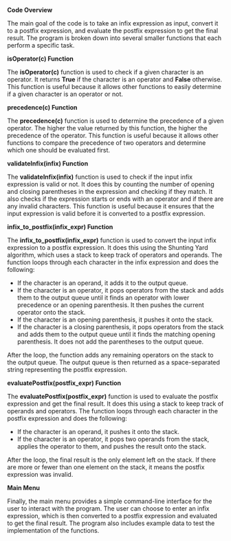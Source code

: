 **Code Overview**

The main goal of the code is to take an infix expression as input, convert it to a postfix expression, and evaluate the postfix expression to get the final result. The program is broken down into several smaller functions that each perform a specific task.

**isOperator(c) Function**

The **isOperator(c)** function is used to check if a given character is an operator. It returns **True** if the character is an operator and **False** otherwise. This function is useful because it allows other functions to easily determine if a given character is an operator or not.

**precedence(c) Function**

The **precedence(c)** function is used to determine the precedence of a given operator. The higher the value returned by this function, the higher the precedence of the operator. This function is useful because it allows other functions to compare the precedence of two operators and determine which one should be evaluated first.

**validateInfix(infix) Function**

The **validateInfix(infix)** function is used to check if the input infix expression is valid or not. It does this by counting the number of opening and closing parentheses in the expression and checking if they match. It also checks if the expression starts or ends with an operator and if there are any invalid characters. This function is useful because it ensures that the input expression is valid before it is converted to a postfix expression.

**infix\_to\_postfix(infix\_expr) Function**

The **infix\_to\_postfix(infix\_expr)** function is used to convert the input infix expression to a postfix expression. It does this using the Shunting Yard algorithm, which uses a stack to keep track of operators and operands. The function loops through each character in the infix expression and does the following:

*   If the character is an operand, it adds it to the output queue.
*   If the character is an operator, it pops operators from the stack and adds them to the output queue until it finds an operator with lower precedence or an opening parenthesis. It then pushes the current operator onto the stack.
*   If the character is an opening parenthesis, it pushes it onto the stack.
*   If the character is a closing parenthesis, it pops operators from the stack and adds them to the output queue until it finds the matching opening parenthesis. It does not add the parentheses to the output queue.

After the loop, the function adds any remaining operators on the stack to the output queue. The output queue is then returned as a space-separated string representing the postfix expression.

**evaluatePostfix(postfix\_expr) Function**

The **evaluatePostfix(postfix\_expr)** function is used to evaluate the postfix expression and get the final result. It does this using a stack to keep track of operands and operators. The function loops through each character in the postfix expression and does the following:

*   If the character is an operand, it pushes it onto the stack.
*   If the character is an operator, it pops two operands from the stack, applies the operator to them, and pushes the result onto the stack.

After the loop, the final result is the only element left on the stack. If there are more or fewer than one element on the stack, it means the postfix expression was invalid.

**Main Menu**

Finally, the main menu provides a simple command-line interface for the user to interact with the program. The user can choose to enter an infix expression, which is then converted to a postfix expression and evaluated to get the final result. The program also includes example data to test the implementation of the functions.
